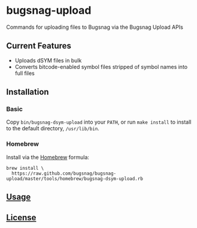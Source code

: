 # bugsnag-upload

Commands for uploading files to Bugsnag via the Bugsnag Upload APIs


## Current Features

* Uploads dSYM files in bulk
* Converts bitcode-enabled symbol files stripped of symbol names into full files

## Installation

### Basic

Copy `bin/bugsnag-dsym-upload` into your `PATH`, or run `make install` to
install to the default directory, `/usr/lib/bin`.

### Homebrew

Install via the [Homebrew](https://brew.sh) formula:

```
brew install \
  https://raw.github.com/bugsnag/bugsnag-upload/master/tools/homebrew/bugsnag-dsym-upload.rb
```

## [Usage](man/bugsnag-dsym-upload.pod)

## [License](LICENSE.txt)
